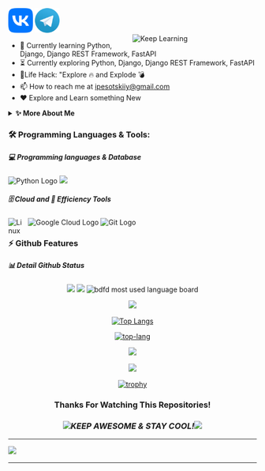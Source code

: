 
<div id="badges" align="left">
  <a href="https://vk.com/ipesotskiiy"><img src="https://raw.githubusercontent.com/github/explore/b9118a25126aa8eb71413d5819c6c517aeb4d0bb/topics/vk/vk.png" width="50" height = "50"  alt="vk"/></a>
  <a href="https://t.me/ipesotskiiy"><img src="https://raw.githubusercontent.com/github/explore/80688e429a7d4ef2fca1e82350fe8e3517d3494d/topics/telegram/telegram.png" width="50" height = "50"  alt="vk"/></a>
  </div>

<img align="right" width='50%' height='50%' alt="Keep Learning" src="https://cdn.jsdelivr.net/gh/bdfd/Personal_Image_Repo/8.Cool-Animation/Keep_Coding.gif"/>

- 🔭 Currently learning Python, Django, Django REST Framework, FastAPI
- ⏳ Currently exploring Python, Django, Django REST Framework, FastAPI
- 🎯Life Hack: "Explore 🔥 and Explode 💣
- 📫 How to reach me at ipesotskiiy@gmail.com
- ❤️ Explore and Learn something New
<details>
  <summary><b>✨ More About Me</b></summary>
  <br/>
I am Pesotsky Igor, python developer
</details>

### 🛠️ Programming Languages & Tools:

##### 💻 Programming languages & Database

<p>
  <img height=40 alt="Python Logo" src="https://cdn.jsdelivr.net/gh/bdfd/Personal_Image_Repo/7.Color-Icon/Programming_Language/python.png" />
  <img src="https://en.wikipedia.org/wiki/PostgreSQL" />
</p>

##### 🗄️ Cloud and 🧰 Efficiency Tools

<p>
  <img height=40 alt="Google Cloud Logo" src="https://cdn.jsdelivr.net/gh/bdfd/Personal_Image_Repo/7.Color-Icon/Cloud_Tech/gcp.png" />
  <img height=40 alt="Git Logo" src="https://cdn.jsdelivr.net/gh/bdfd/Personal_Image_Repo/7.Color-Icon/Common_Tool/git.png" />
  <img align="left" alt="Linux" width="30px" style="padding-right:10px;" src="https://cdn.jsdelivr.net/gh/devicons/devicon/icons/linux/linux-original.svg" />
</p>

### ⚡ Github Features

##### 📊 Detail Github Status

<div id="icon" align="center">
<img src=http://github-profile-summary-cards.vercel.app/api/cards/stats?username=ipesotskiiy&theme=github_dark /> 
<img src=http://github-profile-summary-cards.vercel.app/api/cards/repos-per-language?username=ipesotskiiy&theme=github_dark />  
<img height=160 alt="bdfd most used language board" src="https://github-readme-streak-stats.herokuapp.com/?user=ipesotskiiy&theme=react&border=61dafb&hide_border=true" />
  
![](https://github-profile-summary-cards.vercel.app/api/cards/most-commit-language?username=ipesotskiiy-ai&theme=github_dark)
 
[![Top Langs](https://github-readme-stats.vercel.app/api/top-langs/?username=ipesotskiiy&title_color=61dafb&text_color=ffffff&icon_color=61dafb&bg_color=20232a&langs_count=8&border_color=61dafb&hide_border=truе)](https://github.com/ipesotskiiy/github-readme-stats)
  
[![top-lang](https://github-readme-stats.vercel.app/api/top-langs/?username=ipesotskiiy&title_color=61dafb&text_color=ffffff&icon_color=61dafb&bg_color=20232a&langs_count=8&layout=compact&border_color=61dafb&hide_border=truе)](https://github.com/ipesotskiiy)
  
 ![](https://github-profile-summary-cards.vercel.app/api/cards/productive-time?username=ipesotskiiy&theme=github_dark)
  
![](https://github-profile-summary-cards.vercel.app/api/cards/profile-details?username=ipesotskiiy&theme=github_dark)
  

  
[![trophy](https://github-profile-trophy.vercel.app/?username=ipesotskiiy&theme=nord&column=7)](https://github.com/ipesotskiiy)
  
</div>

<div align="center">
  
### Thanks For Watching This Repositories!
### <img src="https://media.giphy.com/media/WUlplcMpOCEmTGBtBW/giphy.gif" width="30"><i>KEEP AWESOME & STAY COOL!</i><img src="https://media.giphy.com/media/WUlplcMpOCEmTGBtBW/giphy.gif" width="30">
</div>

---

[<img src="https://cdn.jsdelivr.net/gh/bdfd/Personal_Image_Repo/7.Color-Icon/Social_Media_Shields/Gmail.svg" />][gmail]

---

[gmail]: mailto:ipesotskiiy@yandex.ru
